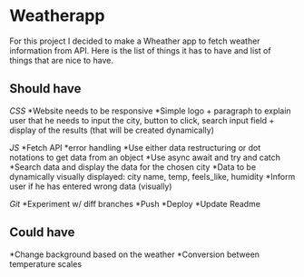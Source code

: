 # Weatherapp

For this project I decided to make a Wheather app to fetch weather information from API.
Here is the list of things it has to have and list of things that are nice to have.

## Should have

<i>CSS</i>
*Website needs to be responsive
*Simple logo + paragraph to explain user that he needs to input the city, button to click, search input field + display of the results (that will be created dynamically)


<i>JS</i>
*Fetch API
*error handling 
*Use either data restructuring or dot notations to get data from an object
*Use async await and try and catch
*Search data and display the data for the chosen city
*Data to be dynamically visually displayed: city name, temp, feels_like, humidity
*Inform user if he has entered wrong data (visually)


<i>Git</i>
*Experiment w/ diff branches 
*Push
*Deploy
*Update Readme

## Could have
*Change background based on the weather
*Conversion between temperature scales
